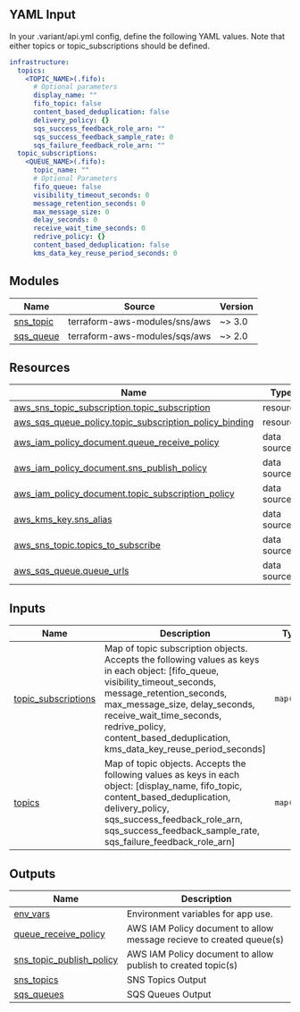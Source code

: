 ## YAML Input
In your .variant/api.yml config, define the following YAML values.
Note that either topics or topic_subscriptions should be defined.

```yaml
infrastructure:
  topics:
    <TOPIC_NAME>(.fifo):
      # Optional parameters
      display_name: ""
      fifo_topic: false
      content_based_deduplication: false
      delivery_policy: {}
      sqs_success_feedback_role_arn: ""
      sqs_success_feedback_sample_rate: 0
      sqs_failure_feedback_role_arn: ""
  topic_subscriptions:
    <QUEUE_NAME>(.fifo):
      topic_name: ""
      # Optional Parameters
      fifo_queue: false
      visibility_timeout_seconds: 0
      message_retention_seconds: 0
      max_message_size: 0
      delay_seconds: 0
      receive_wait_time_seconds: 0
      redrive_policy: {}
      content_based_deduplication: false
      kms_data_key_reuse_period_seconds: 0
```
<!-- BEGINNING OF PRE-COMMIT-TERRAFORM DOCS HOOK -->


## Modules

| Name | Source | Version |
|------|--------|---------|
| <a name="module_sns_topic"></a> [sns\_topic](#module\_sns\_topic) | terraform-aws-modules/sns/aws | ~> 3.0 |
| <a name="module_sqs_queue"></a> [sqs\_queue](#module\_sqs\_queue) | terraform-aws-modules/sqs/aws | ~> 2.0 |

## Resources

| Name | Type |
|------|------|
| [aws_sns_topic_subscription.topic_subscription](https://registry.terraform.io/providers/hashicorp/aws/latest/docs/resources/sns_topic_subscription) | resource |
| [aws_sqs_queue_policy.topic_subscription_policy_binding](https://registry.terraform.io/providers/hashicorp/aws/latest/docs/resources/sqs_queue_policy) | resource |
| [aws_iam_policy_document.queue_receive_policy](https://registry.terraform.io/providers/hashicorp/aws/latest/docs/data-sources/iam_policy_document) | data source |
| [aws_iam_policy_document.sns_publish_policy](https://registry.terraform.io/providers/hashicorp/aws/latest/docs/data-sources/iam_policy_document) | data source |
| [aws_iam_policy_document.topic_subscription_policy](https://registry.terraform.io/providers/hashicorp/aws/latest/docs/data-sources/iam_policy_document) | data source |
| [aws_kms_key.sns_alias](https://registry.terraform.io/providers/hashicorp/aws/latest/docs/data-sources/kms_key) | data source |
| [aws_sns_topic.topics_to_subscribe](https://registry.terraform.io/providers/hashicorp/aws/latest/docs/data-sources/sns_topic) | data source |
| [aws_sqs_queue.queue_urls](https://registry.terraform.io/providers/hashicorp/aws/latest/docs/data-sources/sqs_queue) | data source |

## Inputs

| Name | Description | Type | Default | Required |
|------|-------------|------|---------|:--------:|
| <a name="input_topic_subscriptions"></a> [topic\_subscriptions](#input\_topic\_subscriptions) | Map of topic subscription objects. Accepts the following values as keys in each object: [fifo\_queue, visibility\_timeout\_seconds, message\_retention\_seconds, max\_message\_size, delay\_seconds, receive\_wait\_time\_seconds, redrive\_policy, content\_based\_deduplication, kms\_data\_key\_reuse\_period\_seconds] | `map(any)` | `{}` | no |
| <a name="input_topics"></a> [topics](#input\_topics) | Map of topic objects. Accepts the following values as keys in each object: [display\_name, fifo\_topic, content\_based\_deduplication, delivery\_policy, sqs\_success\_feedback\_role\_arn, sqs\_success\_feedback\_sample\_rate, sqs\_failure\_feedback\_role\_arn] | `map(any)` | `{}` | no |

## Outputs

| Name | Description |
|------|-------------|
| <a name="output_env_vars"></a> [env\_vars](#output\_env\_vars) | Environment variables for app use. |
| <a name="output_queue_receive_policy"></a> [queue\_receive\_policy](#output\_queue\_receive\_policy) | AWS IAM Policy document to allow message recieve to created queue(s) |
| <a name="output_sns_topic_publish_policy"></a> [sns\_topic\_publish\_policy](#output\_sns\_topic\_publish\_policy) | AWS IAM Policy document to allow publish to created topic(s) |
| <a name="output_sns_topics"></a> [sns\_topics](#output\_sns\_topics) | SNS Topics Output |
| <a name="output_sqs_queues"></a> [sqs\_queues](#output\_sqs\_queues) | SQS Queues Output |
<!-- END OF PRE-COMMIT-TERRAFORM DOCS HOOK -->